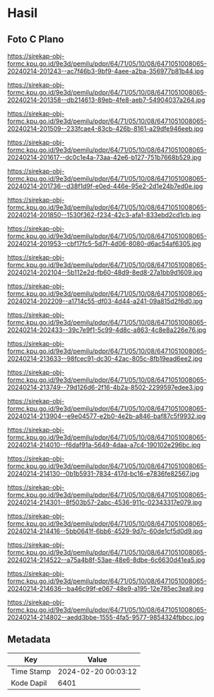 # Hasil

## Foto C Plano

https://sirekap-obj-formc.kpu.go.id/9e3d/pemilu/pdpr/64/71/05/10/08/6471051008065-20240214-201243--ac7f46b3-9bf9-4aee-a2ba-356977b81b44.jpg

https://sirekap-obj-formc.kpu.go.id/9e3d/pemilu/pdpr/64/71/05/10/08/6471051008065-20240214-201358--db214613-89eb-4fe8-aeb7-54904037a264.jpg

https://sirekap-obj-formc.kpu.go.id/9e3d/pemilu/pdpr/64/71/05/10/08/6471051008065-20240214-201509--233fcae4-83cb-426b-8161-a29dfe946eeb.jpg

https://sirekap-obj-formc.kpu.go.id/9e3d/pemilu/pdpr/64/71/05/10/08/6471051008065-20240214-201617--dc0c1e4a-73aa-42e6-b127-751b7668b529.jpg

https://sirekap-obj-formc.kpu.go.id/9e3d/pemilu/pdpr/64/71/05/10/08/6471051008065-20240214-201736--d38f1d9f-e0ed-446e-95e2-2d1e24b7ed0e.jpg

https://sirekap-obj-formc.kpu.go.id/9e3d/pemilu/pdpr/64/71/05/10/08/6471051008065-20240214-201850--1530f362-f234-42c3-afa1-833ebd2cd1cb.jpg

https://sirekap-obj-formc.kpu.go.id/9e3d/pemilu/pdpr/64/71/05/10/08/6471051008065-20240214-201953--cbf17fc5-5d7f-4d06-8080-d6ac54af6305.jpg

https://sirekap-obj-formc.kpu.go.id/9e3d/pemilu/pdpr/64/71/05/10/08/6471051008065-20240214-202104--5b112e2d-fb60-48d9-8ed8-27a1bb9d1609.jpg

https://sirekap-obj-formc.kpu.go.id/9e3d/pemilu/pdpr/64/71/05/10/08/6471051008065-20240214-202209--a1714c55-df03-4d44-a241-09a815d2f6d0.jpg

https://sirekap-obj-formc.kpu.go.id/9e3d/pemilu/pdpr/64/71/05/10/08/6471051008065-20240214-202433--39c7e9f1-5c99-4d8c-a863-4c8e8a226e76.jpg

https://sirekap-obj-formc.kpu.go.id/9e3d/pemilu/pdpr/64/71/05/10/08/6471051008065-20240214-213633--98fcec91-dc30-42ac-805c-8fb19ead6ee2.jpg

https://sirekap-obj-formc.kpu.go.id/9e3d/pemilu/pdpr/64/71/05/10/08/6471051008065-20240214-213749--79d126d6-2f16-4b2a-8502-2299597edee3.jpg

https://sirekap-obj-formc.kpu.go.id/9e3d/pemilu/pdpr/64/71/05/10/08/6471051008065-20240214-213904--e9e04577-e2b0-4e2b-a846-baf87c5f9932.jpg

https://sirekap-obj-formc.kpu.go.id/9e3d/pemilu/pdpr/64/71/05/10/08/6471051008065-20240214-214010--f6daf91a-5649-4daa-a7c4-190102e296bc.jpg

https://sirekap-obj-formc.kpu.go.id/9e3d/pemilu/pdpr/64/71/05/10/08/6471051008065-20240214-214130--0b1b5931-7834-417d-bc16-e7836fe82567.jpg

https://sirekap-obj-formc.kpu.go.id/9e3d/pemilu/pdpr/64/71/05/10/08/6471051008065-20240214-214301--8f503b57-2abc-4536-911c-02343317e079.jpg

https://sirekap-obj-formc.kpu.go.id/9e3d/pemilu/pdpr/64/71/05/10/08/6471051008065-20240214-214416--5bb0641f-6bb6-4529-9d7c-60de1cf5d0d9.jpg

https://sirekap-obj-formc.kpu.go.id/9e3d/pemilu/pdpr/64/71/05/10/08/6471051008065-20240214-214522--a75a4b8f-53ae-48e6-8dbe-6c6630d41ea5.jpg

https://sirekap-obj-formc.kpu.go.id/9e3d/pemilu/pdpr/64/71/05/10/08/6471051008065-20240214-214636--ba46c99f-e067-48e9-a195-12e785ec3ea9.jpg

https://sirekap-obj-formc.kpu.go.id/9e3d/pemilu/pdpr/64/71/05/10/08/6471051008065-20240214-214802--aedd3bbe-1555-4fa5-9577-9854324fbbcc.jpg


## Metadata

| Key        | Value               |
| ---------- | ------------------- |
| Time Stamp | 2024-02-20 00:03:12 |
| Kode Dapil | 6401                |



